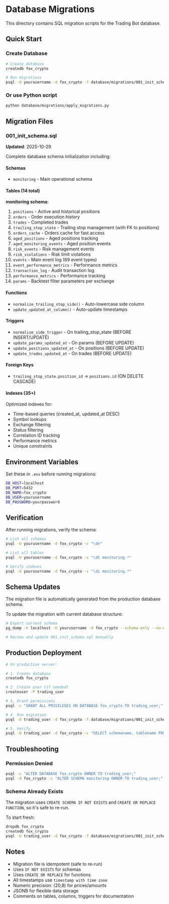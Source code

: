# Database Migrations

This directory contains SQL migration scripts for the Trading Bot database.

## Quick Start

### Create Database

```bash
# Create database
createdb fox_crypto

# Run migrations
psql -U yourusername -d fox_crypto -f database/migrations/001_init_schema.sql
```

### Or use Python script

```bash
python database/migrations/apply_migrations.py
```

## Migration Files

### 001_init_schema.sql
**Updated**: 2025-10-29

Complete database schema initialization including:

#### Schemas
- `monitoring` - Main operational schema

#### Tables (14 total)

**monitoring schema:**
1. `positions` - Active and historical positions
2. `orders` - Order execution history
3. `trades` - Completed trades
4. `trailing_stop_state` - Trailing stop management (with FK to positions)
5. `orders_cache` - Orders cache for fast access
6. `aged_positions` - Aged positions tracking
7. `aged_monitoring_events` - Aged position events
8. `risk_events` - Risk management events
9. `risk_violations` - Risk limit violations
10. `events` - Main event log (69 event types)
11. `event_performance_metrics` - Performance metrics
12. `transaction_log` - Audit transaction log
13. `performance_metrics` - Performance tracking
14. `params` - Backtest filter parameters per exchange

#### Functions
- `normalize_trailing_stop_side()` - Auto-lowercase side column
- `update_updated_at_column()` - Auto-update timestamps

#### Triggers
- `normalize_side_trigger` - On trailing_stop_state (BEFORE INSERT/UPDATE)
- `update_params_updated_at` - On params (BEFORE UPDATE)
- `update_positions_updated_at` - On positions (BEFORE UPDATE)
- `update_trades_updated_at` - On trades (BEFORE UPDATE)

#### Foreign Keys
- `trailing_stop_state.position_id` → `positions.id` (ON DELETE CASCADE)

#### Indexes (35+)
Optimized indexes for:
- Time-based queries (created_at, updated_at DESC)
- Symbol lookups
- Exchange filtering
- Status filtering
- Correlation ID tracking
- Performance metrics
- Unique constraints

## Environment Variables

Set these in `.env` before running migrations:

```bash
DB_HOST=localhost
DB_PORT=5432
DB_NAME=fox_crypto
DB_USER=yourusername
DB_PASSWORD=yourpassword
```

## Verification

After running migrations, verify the schema:

```bash
# List all schemas
psql -U yourusername -d fox_crypto -c "\dn"

# List all tables
psql -U yourusername -d fox_crypto -c "\dt monitoring.*"

# Verify indexes
psql -U yourusername -d fox_crypto -c "\di monitoring.*"
```

## Schema Updates

The migration file is automatically generated from the production database schema.

To update the migration with current database structure:

```bash
# Export current schema
pg_dump -h localhost -U yourusername -d fox_crypto --schema-only --no-owner --no-privileges > /tmp/current_schema.sql

# Review and update 001_init_schema.sql manually
```

## Production Deployment

```bash
# On production server:

# 1. Create database
createdb fox_crypto

# 2. Create user (if needed)
createuser -P trading_user

# 3. Grant permissions
psql -c "GRANT ALL PRIVILEGES ON DATABASE fox_crypto TO trading_user;"

# 4. Run migration
psql -U trading_user -d fox_crypto -f database/migrations/001_init_schema.sql

# 5. Verify
psql -U trading_user -d fox_crypto -c "SELECT schemaname, tablename FROM pg_tables WHERE schemaname = 'monitoring' ORDER BY tablename;"
```

## Troubleshooting

### Permission Denied

```bash
psql -c "ALTER DATABASE fox_crypto OWNER TO trading_user;"
psql -d fox_crypto -c "ALTER SCHEMA monitoring OWNER TO trading_user;"
```

### Schema Already Exists

The migration uses `CREATE SCHEMA IF NOT EXISTS` and `CREATE OR REPLACE FUNCTION`, so it's safe to re-run.

To start fresh:

```bash
dropdb fox_crypto
createdb fox_crypto
psql -U trading_user -d fox_crypto -f database/migrations/001_init_schema.sql
```

## Notes

- Migration file is idempotent (safe to re-run)
- Uses `IF NOT EXISTS` for schemas
- Uses `CREATE OR REPLACE` for functions
- All timestamps use `timestamp with time zone`
- Numeric precision: (20,8) for prices/amounts
- JSONB for flexible data storage
- Comments on tables, columns, triggers for documentation
